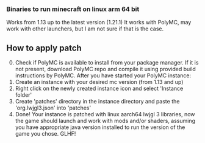 ### Binaries to run minecraft on linux arm 64 bit
Works from 1.13 up to the latest version (1.21.1)
It works with PolyMC, may work with other launchers, but I am not sure if that is the case.

## How to apply patch
0.  Check if PolyMC is available to install from your package manager.
    If it is not present, download PolyMC repo and compile it using provided build instructions by PolyMC.
    After you have started your PolyMC instance:
1.  Create an instance with your desired mc version (from 1.13 and up)
2.  Right click on the newly created instance icon and select 'Instance folder'
3.  Create 'patches' directory in the instance directory and paste the 'org.lwjgl3.json' into 'patches'
4.  Done! Your instance is patched with linux aarch64 lwjgl 3 libraries, now the game should launch and work with mods and/or shaders, assuming you have appropriate java version installed to run the version of the game you chose. GLHF!
